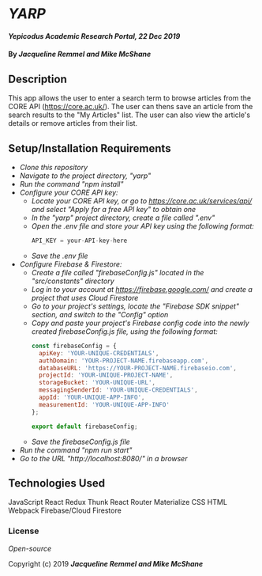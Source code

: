 # _YARP_

#### _Yepicodus Academic Research Portal, 22 Dec 2019_

#### By _**Jacqueline Remmel and Mike McShane**_

## Description

This app allows the user to enter a search term to browse articles from the CORE API (https://core.ac.uk/). The user can thens save an article from the search results to the "My Articles" list. The user can also view the article's details or remove articles from their list.

## Setup/Installation Requirements

* _Clone this repository_
* _Navigate to the project directory, "yarp"_
* _Run the command "npm install"_
* _Configure your CORE API key:_
  * _Locate your CORE API key, or go to https://core.ac.uk/services/api/ and select "Apply for a free API key" to obtain one_
  * _In the "yarp" project directory, create a file called ".env"_
  * _Open the .env file and store your API key using the following format:_
    ```javascript
    API_KEY = your-API-key-here
    ```
  * _Save the .env file_
* _Configure Firebase & Firestore:_
  * _Create a file called "firebaseConfig.js" located in the "src/constants" directory_
  * _Log in to your account at https://firebase.google.com/ and create a project that uses Cloud Firestore_
  * _Go to your project's settings, locate the "Firebase SDK snippet" section, and switch to the "Config" option_
  * _Copy and paste your project's Firebase config code into the newly created firebaseConfig.js file, using the following format:_
    ```javascript
    const firebaseConfig = {
      apiKey: 'YOUR-UNIQUE-CREDENTIALS',
      authDomain: 'YOUR-PROJECT-NAME.firebaseapp.com',
      databaseURL: 'https://YOUR-PROJECT-NAME.firebaseio.com',
      projectId: 'YOUR-UNIQUE-PROJECT-NAME',
      storageBucket: 'YOUR-UNIQUE-URL',
      messagingSenderId: 'YOUR-UNIQUE-CREDENTIALS',
      appId: 'YOUR-UNIQUE-APP-INFO',
      measurementId: 'YOUR-UNIQUE-APP-INFO'
    };

    export default firebaseConfig;
    ```
  * _Save the firebaseConfig.js file_
* _Run the command "npm run start"_
* _Go to the URL "http://localhost:8080/" in a browser_

## Technologies Used

JavaScript
React
Redux
Thunk
React Router
Materialize CSS
HTML
Webpack
Firebase/Cloud Firestore

### License

*Open-source*

Copyright (c) 2019 **_Jacqueline Remmel and Mike McShane_**